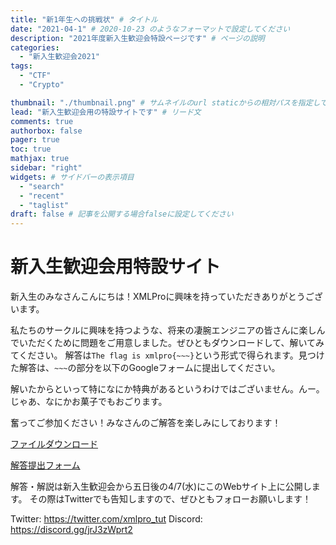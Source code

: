 ```yaml
---
title: "新1年生への挑戦状" # タイトル
date: "2021-04-1" # 2020-10-23 のようなフォーマットで設定してください
description: "2021年度新入生歓迎会特設ページです" # ページの説明
categories:
  - "新入生歓迎会2021"
tags:
  - "CTF"
  - "Crypto"

thumbnail: "./thumbnail.png" # サムネイルのurl staticからの相対パスを指定してください
lead: "新入生歓迎会用の特設サイトです" # リード文
comments: true
authorbox: false
pager: true
toc: true
mathjax: true
sidebar: "right"
widgets: # サイドバーの表示項目
  - "search"
  - "recent"
  - "taglist"
draft: false # 記事を公開する場合falseに設定してください
---
```


# 新入生歓迎会用特設サイト

新入生のみなさんこんにちは！XMLProに興味を持っていただきありがとうございます。

私たちのサークルに興味を持つような、将来の凄腕エンジニアの皆さんに楽しんでいただくために問題をご用意しました。ぜひともダウンロードして、解いてみてください。
解答は`The flag is xmlpro{~~~}`という形式で得られます。見つけた解答は、`~~~`の部分を以下のGoogleフォームに提出してください。

解いたからといって特になにか特典があるというわけではございません。んー。じゃあ、なにかお菓子でもおごります。

奮ってご参加ください！みなさんのご解答を楽しみにしております！

[ファイルダウンロード](./crypted.zip)

[解答提出フォーム](https://docs.google.com/forms/d/e/1FAIpQLScuwfWfUawpbp-2O3XZslW1CwPj8Xbi3RekqZeE6fdIxsIc5A/viewform)

解答・解説は新入生歓迎会から五日後の4/7(水)にこのWebサイト上に公開します。
その際はTwitterでも告知しますので、ぜひともフォローお願いします！

Twitter: https://twitter.com/xmlpro_tut
Discord: https://discord.gg/jrJ3zWprt2